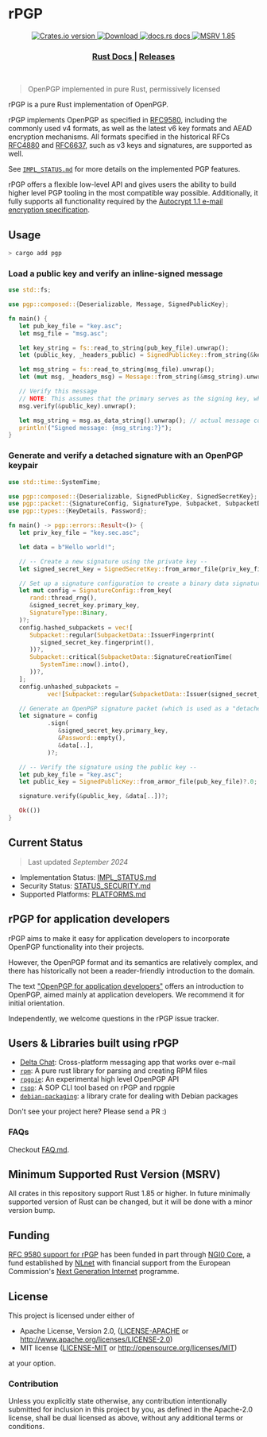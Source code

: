 # rPGP

<div align="center">
  <!-- Crates version -->
  <a href="https://crates.io/crates/pgp">
    <img src="https://img.shields.io/crates/v/pgp.svg?style=flat-square"
    alt="Crates.io version" />
  </a>
  <!-- Downloads -->
  <a href="https://crates.io/crates/pgp">
    <img src="https://img.shields.io/crates/d/pgp.svg?style=flat-square"
      alt="Download" />
  </a>
  <!-- docs.rs docs -->
  <a href="https://docs.rs/pgp">
    <img src="https://img.shields.io/badge/docs-latest-blue.svg?style=flat-square"
      alt="docs.rs docs" />
  </a>
  <!-- msrv -->
  <a href="https://img.shields.io/badge/rustc-1.85+-blue.svg?style=flat-square">
    <img src="https://img.shields.io/badge/rustc-1.85+-blue.svg?style=flat-square"
      alt="MSRV 1.85" />
  </a>
</div>

<div align="center">
  <h3>
    <a href="https://docs.rs/pgp">
      Rust Docs
    </a>
    <span> | </span>
    <a href="https://github.com/rpgp/rpgp/releases">
      Releases
    </a>
  </h3>
</div>
<br/>

> OpenPGP implemented in pure Rust, permissively licensed

rPGP is a pure Rust implementation of OpenPGP.

rPGP implements OpenPGP as specified in [RFC9580], including the commonly used v4 formats, as well as the latest v6 key formats and AEAD encryption mechanisms.
All formats specified in the historical RFCs [RFC4880] and [RFC6637], such as v3 keys and signatures, are supported as well.


See [`IMPL_STATUS.md`](docs/IMPL_STATUS.md) for more details on the implemented PGP features.

rPGP offers a flexible low-level API and gives users the ability to build higher level PGP tooling in the most compatible way possible.
Additionally, it fully supports all functionality required by the [Autocrypt 1.1 e-mail encryption specification].

## Usage

```sh
> cargo add pgp
```

### Load a public key and verify an inline-signed message

```rust no_run
use std::fs;

use pgp::composed::{Deserializable, Message, SignedPublicKey};

fn main() {
   let pub_key_file = "key.asc";
   let msg_file = "msg.asc";

   let key_string = fs::read_to_string(pub_key_file).unwrap();
   let (public_key, _headers_public) = SignedPublicKey::from_string(&key_string).unwrap();

   let msg_string = fs::read_to_string(msg_file).unwrap();
   let (mut msg, _headers_msg) = Message::from_string(&msg_string).unwrap();

   // Verify this message
   // NOTE: This assumes that the primary serves as the signing key, which is not always the case!
   msg.verify(&public_key).unwrap();

   let msg_string = msg.as_data_string().unwrap(); // actual message content
   println!("Signed message: {msg_string:?}");
}
```

### Generate and verify a detached signature with an OpenPGP keypair

```rust no_run
use std::time::SystemTime;

use pgp::composed::{Deserializable, SignedPublicKey, SignedSecretKey};
use pgp::packet::{SignatureConfig, SignatureType, Subpacket, SubpacketData};
use pgp::types::{KeyDetails, Password};

fn main() -> pgp::errors::Result<()> {
   let priv_key_file = "key.sec.asc";

   let data = b"Hello world!";

   // -- Create a new signature using the private key --
   let signed_secret_key = SignedSecretKey::from_armor_file(priv_key_file)?.0;

   // Set up a signature configuration to create a binary data signature
   let mut config = SignatureConfig::from_key(
      rand::thread_rng(),
      &signed_secret_key.primary_key,
      SignatureType::Binary,
   )?;
   config.hashed_subpackets = vec![
      Subpacket::regular(SubpacketData::IssuerFingerprint(
         signed_secret_key.fingerprint(),
      ))?,
      Subpacket::critical(SubpacketData::SignatureCreationTime(
         SystemTime::now().into(),
      ))?,
   ];
   config.unhashed_subpackets =
           vec![Subpacket::regular(SubpacketData::Issuer(signed_secret_key.key_id()))?];

   // Generate an OpenPGP signature packet (which is used as a "detached signature", in this context)
   let signature = config
           .sign(
              &signed_secret_key.primary_key,
              &Password::empty(),
              &data[..],
           )?;

   // -- Verify the signature using the public key --
   let pub_key_file = "key.asc";
   let public_key = SignedPublicKey::from_armor_file(pub_key_file)?.0;

   signature.verify(&public_key, &data[..])?;

   Ok(())
}
```

## Current Status

> Last updated *September 2024*

- Implementation Status: [IMPL_STATUS.md](docs/IMPL_STATUS.md)
- Security Status: [STATUS_SECURITY.md](docs/SECURITY_STATUS.md)
- Supported Platforms: [PLATFORMS.md](docs/PLATFORMS.md)

## rPGP for application developers

rPGP aims to make it easy for application developers to incorporate OpenPGP functionality into their projects.

However, the OpenPGP format and its semantics are relatively complex, and there has historically not been a reader-friendly introduction to the domain.

The text ["OpenPGP for application developers"](https://openpgp.dev/) offers an introduction to OpenPGP, aimed mainly at application developers. We recommend it for initial orientation.

Independently, we welcome questions in the rPGP issue tracker.

## Users & Libraries built using rPGP

- [Delta Chat]: Cross-platform messaging app that works over e-mail
- [`rpm`]: A pure rust library for parsing and creating RPM files
- [`rpgpie`]: An experimental high level OpenPGP API
- [`rsop`]: A SOP CLI tool based on rPGP and rpgpie
- [`debian-packaging`]: a library crate for dealing with Debian packages

Don't see your project here? Please send a PR :)

### FAQs

Checkout [FAQ.md](docs/FAQ.md).


## Minimum Supported Rust Version (MSRV)

All crates in this repository support Rust 1.85 or higher. In future minimally supported
version of Rust can be changed, but it will be done with a minor version bump.

## Funding

[RFC 9580 support for rPGP](https://nlnet.nl/project/rPGP-cryptorefresh/)
has been funded in part through [NGI0 Core](https://nlnet.nl/core/),
a fund established by [NLnet](https://nlnet.nl)
with financial support from the European Commission's [Next Generation Internet](https://ngi.eu) programme.

## License

This project is licensed under either of

 * Apache License, Version 2.0, ([LICENSE-APACHE](LICENSE-APACHE) or
   <http://www.apache.org/licenses/LICENSE-2.0>)
 * MIT license ([LICENSE-MIT](LICENSE-MIT) or
   <http://opensource.org/licenses/MIT>)

at your option.

### Contribution

Unless you explicitly state otherwise, any contribution intentionally submitted
for inclusion in this project by you, as defined in the Apache-2.0 license,
shall be dual licensed as above, without any additional terms or conditions.

[RFC2440]: https://tools.ietf.org/html/rfc2440
[RFC4880]: https://tools.ietf.org/html/rfc4880.html
[RFC6637]: https://www.rfc-editor.org/rfc/rfc6637
[RFC9580]: https://www.rfc-editor.org/rfc/rfc9580.html
[Autocrypt 1.1 e-mail encryption specification]: https://autocrypt.org/level1.html
[the `pgp` Crate]: https://crates.io/crates/pgp/
[Delta Chat]: https://delta.chat
[`rsop`]: https://crates.io/crates/rsop/
[`rpgpie`]: https://crates.io/crates/rpgpie
[`rpm`]: https://crates.io/crates/rpm
[`debian-packaging`]: https://crates.io/crates/debian-packaging
